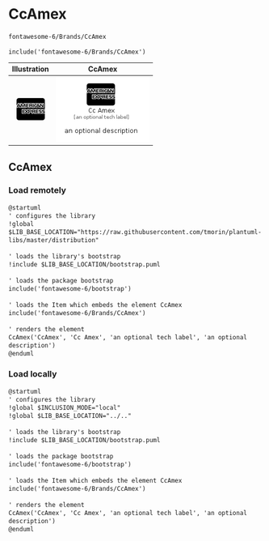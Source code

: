 # CcAmex


```text
fontawesome-6/Brands/CcAmex
```

```text
include('fontawesome-6/Brands/CcAmex')
```



| Illustration | CcAmex |
| :---: | :---: |
| ![illustration for Illustration](../../fontawesome-6/Brands/CcAmex.png) | ![illustration for CcAmex](../../fontawesome-6/Brands/CcAmex.Local.png) |




## CcAmex

### Load remotely
```plantuml
@startuml
' configures the library
!global $LIB_BASE_LOCATION="https://raw.githubusercontent.com/tmorin/plantuml-libs/master/distribution"

' loads the library's bootstrap
!include $LIB_BASE_LOCATION/bootstrap.puml

' loads the package bootstrap
include('fontawesome-6/bootstrap')

' loads the Item which embeds the element CcAmex
include('fontawesome-6/Brands/CcAmex')

' renders the element
CcAmex('CcAmex', 'Cc Amex', 'an optional tech label', 'an optional description')
@enduml
```

### Load locally
```plantuml
@startuml
' configures the library
!global $INCLUSION_MODE="local"
!global $LIB_BASE_LOCATION="../.."

' loads the library's bootstrap
!include $LIB_BASE_LOCATION/bootstrap.puml

' loads the package bootstrap
include('fontawesome-6/bootstrap')

' loads the Item which embeds the element CcAmex
include('fontawesome-6/Brands/CcAmex')

' renders the element
CcAmex('CcAmex', 'Cc Amex', 'an optional tech label', 'an optional description')
@enduml
```

